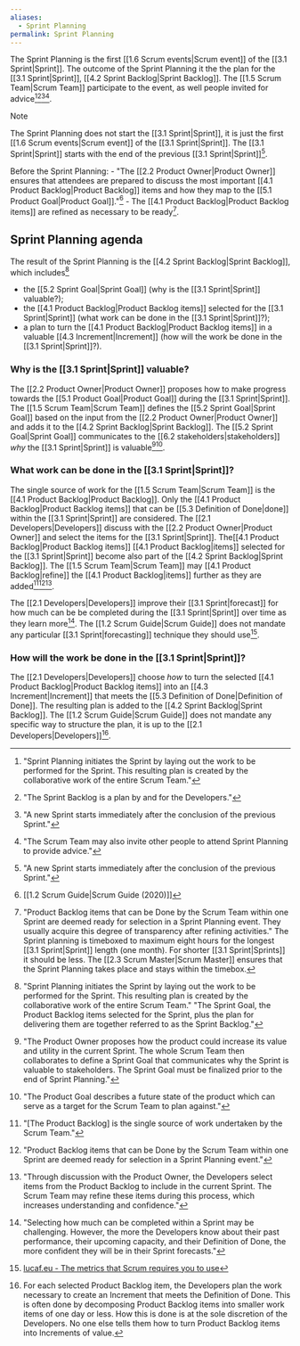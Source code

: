```yaml
---
aliases:
  - Sprint Planning
permalink: Sprint Planning
---
```

The Sprint Planning is the first [[1.6 Scrum events|Scrum event]] of the [[3.1 Sprint|Sprint]]. The outcome of the Sprint Planning it the the plan for the [[3.1 Sprint|Sprint]], [[4.2 Sprint Backlog|Sprint Backlog]]. The [[1.5 Scrum Team|Scrum Team]] participate to the event, as well people invited for advice[^sprint-plan-initiates][^sprint-backlog-is-plan][^sprint-start][^plan-invitees].

> [!note]
> The Sprint Planning does not start the [[3.1 Sprint|Sprint]], it is just the first [[1.6 Scrum events|Scrum event]] of the [[3.1 Sprint|Sprint]]. The [[3.1 Sprint|Sprint]] starts with the end of the previous [[3.1 Sprint|Sprint]][^sprint-start].
 
[^sprint-plan-initiates]:"Sprint Planning initiates the Sprint by laying out the work to be performed for the Sprint. This resulting plan is created by the collaborative work of the entire Scrum Team."[^scrum-guide-2020]
[^sprint-backlog-is-plan]: "The Sprint Backlog is a plan by and for the Developers."[^scrum-guide-2020]
[^plan-invitees]: "The Scrum Team may also invite other people to attend Sprint Planning to provide advice."
[^sprint-start]:"A new Sprint starts immediately after the conclusion of the previous Sprint."[^scrum-guide-2020]

Before the Sprint Planning:
	- "The [[2.2 Product Owner|Product Owner]] ensures that attendees are prepared to discuss the most important [[4.1 Product Backlog|Product Backlog]] items and how they map to the [[5.1 Product Goal|Product Goal]]."[^scrum-guide-2020]
	- The [[4.1 Product Backlog|Product Backlog items]] are refined as necessary to be ready[^pbi-refinement].

[^sprint-end]: "The Sprint Retrospective concludes the Sprint."[^scrum-guide-2020]
[^pbi-refinement]: "Product Backlog items that can be Done by the Scrum Team within one Sprint are deemed ready for selection in a Sprint Planning event. They usually acquire this degree of transparency after refining activities."[^scrum-guide-2020]
The Sprint planning is timeboxed to maximum eight hours for the longest [[3.1 Sprint|Sprint]] length (one month). For shorter [[3.1 Sprint|Sprints]] it should be less[^sprint-plan-timebox][^sprint-length]. The [[2.3 Scrum Master|Scrum Master]] ensures that the Sprint Planning takes place and stays within the timebox[^scrum-master-events].


[^sprint-length]: "They are fixed length events of one month or less to create consistency."[^scrum-guide-2020]
[^sprint-plan-timebox]: "Sprint Planning is timeboxed to a maximum of eight hours for a one-month Sprint. For shorter Sprints, the event is usually shorter."[^scrum-guide-2020]
[^scrum-master-events]:"The Scrum Master serves the Scrum Team in several ways, including: \[...\] Ensuring that all Scrum events take place and are positive, productive, and kept within the timebox."[^scrum-guide-2020]
## Sprint Planning agenda

The result of the Sprint Planning is the [[4.2 Sprint Backlog|Sprint Backlog]], which includes[^sprint-planning-initiates]
- the [[5.2 Sprint Goal|Sprint Goal]] (why is the [[3.1 Sprint|Sprint]] valuable?);
- the [[4.1 Product Backlog|Product Backlog items]] selected for the [[3.1 Sprint|Sprint]] (what work can be done in the [[3.1 Sprint|Sprint]]?);
- a plan to turn the [[4.1 Product Backlog|Product Backlog items]] in a valuable [[4.3 Increment|Increment]] (how will the work be done in the [[3.1 Sprint|Sprint]]?).

[^sprint-planning-initiates]:"Sprint Planning initiates the Sprint by laying out the work to be performed for the Sprint. This resulting plan is created by the collaborative work of the entire Scrum Team." "The Sprint Goal, the Product Backlog items selected for the Sprint, plus the plan for delivering them are together referred to as the Sprint Backlog."
### Why is the [[3.1 Sprint|Sprint]] valuable?
The [[2.2 Product Owner|Product Owner]] proposes how to make progress towards the [[5.1 Product Goal|Product Goal]] during the [[3.1 Sprint|Sprint]].
The [[1.5 Scrum Team|Scrum Team]] defines the [[5.2 Sprint Goal|Sprint Goal]] based on the input from the [[2.2 Product Owner|Product Owner]] and adds it to the [[4.2 Sprint Backlog|Sprint Backlog]]. The [[5.2 Sprint Goal|Sprint Goal]] communicates to the [[6.2 stakeholders|stakeholders]] *why* the [[3.1 Sprint|Sprint]] is valuable[^topic-one][^product-goal-is].

[^topic-one]: "The Product Owner proposes how the product could increase its value and utility in the current Sprint. The whole Scrum Team then collaborates to define a Sprint Goal that communicates why the Sprint is valuable to stakeholders. The Sprint Goal must be finalized prior to the end of Sprint Planning."[^scrum-guide-2020]
[^product-goal-is]: "The Product Goal describes a future state of the product which can serve as a target for the Scrum Team to plan against."[^scrum-guide-2020]
### What work can be done in the [[3.1 Sprint|Sprint]]?
The single source of work for the [[1.5 Scrum Team|Scrum Team]] is the [[4.1 Product Backlog|Product Backlog]]. Only the [[4.1 Product Backlog|Product Backlog items]] that can be [[5.3 Definition of Done|done]] within the [[3.1 Sprint|Sprint]] are considered. The [[2.1 Developers|Developers]] discuss with the [[2.2 Product Owner|Product Owner]] and select the items for the [[3.1 Sprint|Sprint]]. The[[4.1 Product Backlog|Product Backlog items]] [[4.1 Product Backlog|items]] selected for the [[3.1 Sprint|Sprint]] become also part of the [[4.2 Sprint Backlog|Sprint Backlog]]. The [[1.5 Scrum Team|Scrum Team]] may [[4.1 Product Backlog|refine]] the [[4.1 Product Backlog|items]] further as they are added[^single-source][^pbi-planning][^topic-two].

[^single-source]:"\[The Product Backlog\] is the single source of work undertaken by the Scrum Team."[^scrum-guide-2020]
[^pbi-planning]:"Product Backlog items that can be Done by the Scrum Team within one Sprint are deemed ready for selection in a Sprint Planning event."[^scrum-guide-2020]
[^topic-two]: "Through discussion with the Product Owner, the Developers select items from the Product Backlog to include in the current Sprint. The Scrum Team may refine these items during this process, which increases understanding and confidence."

The [[2.1 Developers|Developers]] improve their [[3.1 Sprint|forecast]] for how much can be be completed during the [[3.1 Sprint|Sprint]] over time as they learn more[^step-two-forecast]. The [[1.2 Scrum Guide|Scrum Guide]] does not mandate any particular [[3.1 Sprint|forecasting]] technique they should use[^lucafeu-metrics].

[^step-two-forecast]: "Selecting how much can be completed within a Sprint may be challenging. However, the more the Developers know about their past performance, their upcoming capacity, and their Definition of Done, the more confident they will be in their Sprint forecasts."[^scrum-guide-2020]
[^lucafeu-metrics]: [lucaf.eu - The metrics that Scrum requires you to use](https://lucaf.eu/2025/02/22/scrum-metrics.html)
### How will the work be done in the [[3.1 Sprint|Sprint]]?
The [[2.1 Developers|Developers]] choose *how* to turn the selected [[4.1 Product Backlog|Product Backlog items]] into an [[4.3 Increment|Increment]] that meets the [[5.3 Definition of Done|Definition of Done]]. The resulting plan is added to the [[4.2 Sprint Backlog|Sprint Backlog]]. The [[1.2 Scrum Guide|Scrum Guide]] does not mandate any specific way to structure the plan, it is up to the [[2.1 Developers|Developers]][^topic-three].

[^topic-three]: For each selected Product Backlog item, the Developers plan the work necessary to create an Increment that meets the Definition of Done. This is often done by decomposing Product Backlog items into smaller work items of one day or less. How this is done is at the sole discretion of the Developers. No one else tells them how to turn Product Backlog items into Increments of value.

[^scrum-guide-2020]: [[1.2 Scrum Guide|Scrum Guide (2020)]]
